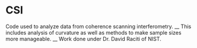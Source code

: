 # CSI
Code used to analyze data from coherence scanning interferometry. __
This includes analysis of curvature as well as methods to make sample sizes more manageable. __
Work done under Dr. David Raciti of NIST. 

